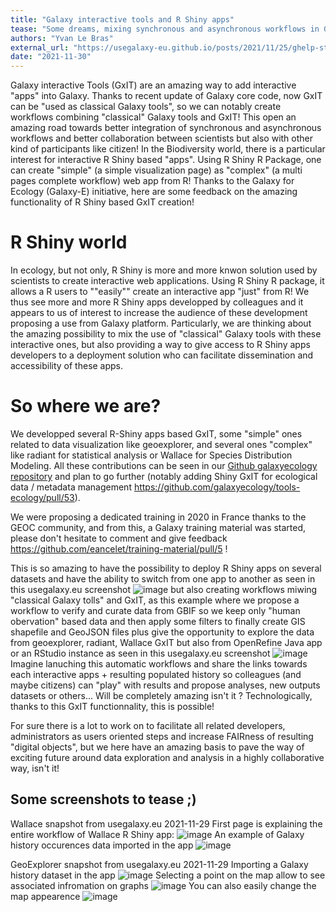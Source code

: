 ```yaml
---
title: "Galaxy interactive tools and R Shiny apps"
tease: "Some dreams, mixing synchronous and asynchronous workflows in Galaxy and adding high degree of interactivity into Galaxy thanks to R Shiny are ready to be reality"
authors: "Yvan Le Bras"
external_url: "https://usegalaxy-eu.github.io/posts/2021/11/25/ghelp-stats/plain.html"
date: "2021-11-30"
---
```


Galaxy interactive Tools (GxIT) are an amazing way to add interactive "apps" into Galaxy. Thanks to recent update of Galaxy core code, now GxIT can be "used as classical Galaxy tools", so we can notably create workflows combining "classical" Galaxy tools and GxIT! This open an amazing road towards better integration of synchronous and asynchronous workflows and better collaboration between scientists but also with other kind of participants like citizen! In the Biodiversity world, there is a particular interest for interactive R Shiny based "apps". Using R Shiny R Package, one can create "simple" (a simple visualization page) as "complex" (a multi pages complete workflow) web app from R! Thanks to the Galaxy for Ecology (Galaxy-E) initiative, here are some feedback on the amazing functionality of R Shiny based GxIT creation!


# R Shiny world

In ecology, but not only, R Shiny is more and more knwon solution used by scientists to create interactive web applications. Using R Shiny R package, it allows a R users to ""easily"" create an interactive app "just" from R! We thus see more and more R Shiny apps developped by colleagues and it appears to us of interest to increase the audience of these development proposing a use from Galaxy platform. Particularly, we are thinking about the amazing possibility to mix the use of "classical" Galaxy tools with these interactive ones, but also providing a way to give access to R Shiny apps developers to a deployment solution who can facilitate dissemination and accessibility of these apps.

# So where we are?

We developped several R-Shiny apps based GxIT, some "simple" ones related to data visualization like geoexplorer, and several ones "complex" like radiant for statistical analysis or Wallace for Species Distribution Modeling. All these contributions can be seen in our [Github galaxyecology repository](https://github.com/galaxyecology/tools-ecology/tree/master/tools/interactive) and plan to go further (notably adding Shiny GxIT for ecological data / metadata management https://github.com/galaxyecology/tools-ecology/pull/53).

We were proposing a dedicated training in 2020 in France thanks to the GEOC community, and from this, a Galaxy training material was started, please don't hesitate to comment and give feedback https://github.com/eancelet/training-material/pull/5 !

This is so amazing to have the possibility to deploy R Shiny apps on several datasets and have the ability to switch from one app to another as seen in this usegalaxy.eu screenshot
![image](https://user-images.githubusercontent.com/7910679/143906873-b5d1cc7d-2aa5-4950-9473-6e336e4cf5be.png)
but also creating workflows miwing "classical Galaxy tolls" and GxIT, as this example where we propose a workflow to verify and curate data from GBIF so we keep only "human obervation" based data and then apply some filters to finally create GIS shapefile and GeoJSON files plus give the opportunity to explore the data from geoexplorer, radiant, Wallace GxIT but also from OpenRefine Java app or an RStudio instance as seen in this usegalaxy.eu screenshot
![image](https://user-images.githubusercontent.com/7910679/143908051-5c593c07-0f39-4506-a907-c42f64dc4a0c.png)
Imagine lanuching this automatic workflows and share the links towards each interactive apps + resulting populated history so colleagues (and maybe citizens) can "play" with results and propose analyses, new outputs datasets or others... Will be completely amazing isn't it ? Technologically, thanks to this GxIT functionnality, this is possible!

For sure there is a lot to work on to facilitate all related developers, administrators as users oriented steps and increase FAIRness of resulting "digital objects", but we here have an amazing basis to pave the way of exciting future around data exploration and analysis in a highly collaborative way, isn't it!

## Some screenshots to tease ;)
Wallace snapshot from usegalaxy.eu 2021-11-29
First page is explaining the entire workflow of Wallace R Shiny app:
![image](https://user-images.githubusercontent.com/7910679/143903656-f102852a-6b8b-4c99-a382-9fb7f743bca1.png)
An example of Galaxy history occurences data imported in the app
![image](https://user-images.githubusercontent.com/7910679/143904253-56cffcf9-d209-41ff-8d13-047a83045948.png)

GeoExplorer snapshot from usegalaxy.eu 2021-11-29
Importing a Galaxy history  dataset in the app
![image](https://user-images.githubusercontent.com/7910679/143904558-633351c0-efe9-413d-8169-33c726f69aba.png)
Selecting a point on the map allow to see associated infromation on graphs
![image](https://user-images.githubusercontent.com/7910679/143904700-bc4e0673-e897-4546-a3f6-d91d64627a49.png)
You can also easily change the map appearence
![image](https://user-images.githubusercontent.com/7910679/143906344-121c2b9d-43e5-4bca-ad30-3bbd77038558.png)



